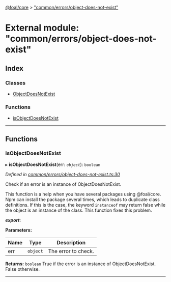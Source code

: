 [@foal/core](../README.md) > ["common/errors/object-does-not-exist"](../modules/_common_errors_object_does_not_exist_.md)

# External module: "common/errors/object-does-not-exist"

## Index

### Classes

* [ObjectDoesNotExist](../classes/_common_errors_object_does_not_exist_.objectdoesnotexist.md)

### Functions

* [isObjectDoesNotExist](_common_errors_object_does_not_exist_.md#isobjectdoesnotexist)

---

## Functions

<a id="isobjectdoesnotexist"></a>

###  isObjectDoesNotExist

▸ **isObjectDoesNotExist**(err: *`object`*): `boolean`

*Defined in [common/errors/object-does-not-exist.ts:30](https://github.com/FoalTS/foal/blob/538afb23/packages/core/src/common/errors/object-does-not-exist.ts#L30)*

Check if an error is an instance of ObjectDoesNotExist.

This function is a help when you have several packages using @foal/core. Npm can install the package several times, which leads to duplicate class definitions. If this is the case, the keyword `instanceof` may return false while the object is an instance of the class. This function fixes this problem.

*__export__*: 

**Parameters:**

| Name | Type | Description |
| ------ | ------ | ------ |
| err | `object` |  The error to check. |

**Returns:** `boolean`
True if the error is an instance of ObjectDoesNotExist. False otherwise.

___

